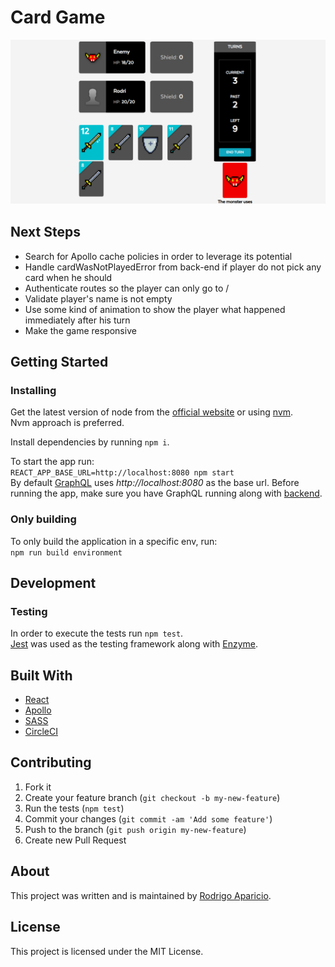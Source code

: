 # Card Game

<img alt="Monster" src="./app-image.png">

## Next Steps
* Search for Apollo cache policies in order to leverage its potential
* Handle cardWasNotPlayedError from back-end if player do not pick any card when he should
* Authenticate routes so the player can only go to /
* Validate player's name is not empty
* Use some kind of animation to show the player what happened immediately after his turn
* Make the game responsive

## Getting Started

### Installing

Get the latest version of node from the [official website](https://nodejs.org/) or using [nvm](https://github.com/creationix/nvm).  
Nvm approach is preferred.

Install dependencies by running `npm i`.

To start the app run:  
`REACT_APP_BASE_URL=http://localhost:8080 npm start`  
By default [GraphQL](https://github.com/raparicio6/card-game-graphql) uses *http://localhost:8080* as the base url. Before running the app, make sure you have GraphQL running along with [backend](https://github.com/raparicio6/card-game-node).

### Only building

To only build the application in a specific env, run:  
`npm run build environment`

## Development

### Testing

In order to execute the tests run `npm test`.  
[Jest](https://jestjs.io/) was used as the testing framework along with [Enzyme](https://airbnb.io/enzyme/).

## Built With

* [React](https://reactjs.org/)
* [Apollo](https://www.apollographql.com/docs/react/)
* [SASS](https://sass-lang.com/)
* [CircleCI](https://circleci.com/)

## Contributing

1. Fork it
2. Create your feature branch (`git checkout -b my-new-feature`)
3. Run the tests (`npm test`)
4. Commit your changes (`git commit -am 'Add some feature'`)
5. Push to the branch (`git push origin my-new-feature`)
6. Create new Pull Request

## About

This project was written and is maintained by [Rodrigo Aparicio](https://github.com/raparicio6).

## License

This project is licensed under the MIT License.
